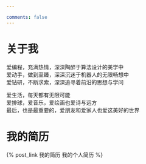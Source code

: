 ```yaml
---

comments: false
---
```



# 关于我  
爱编程，充满热情，深深陶醉于算法设计的美学中      
爱动手，做到至臻，深深沉迷于机器人的无限畅想中     
爱钻研，不断求索，深深追寻着前沿的思想与学问     

爱生活，每天都有无限可能    
爱排球，爱音乐，爱绘画也爱诗与远方      
最后，也是最重要的，爱朋友和爱家人也爱这美好的世界  


# 我的简历   
{% post_link 我的简历 我的个人简历 %}   

